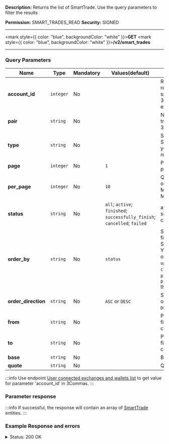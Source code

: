 **Description:** Returns the list of SmartTrade. Use the query parameters to filter the results

**Permission:** SMART_TRADES_READ
**Security:** SIGNED

------------

<mark style={{ color: "blue", backgroundColor: "white" }}>**GET**</mark>
<mark style={{ color: "blue", backgroundColor: "white" }}>**/v2/smart_trades**</mark>

-------------

### Query Parameters

| Name | Type | Mandatory | Values(default) | Description|
|------|------|-----------|-----------------|------------|
|**account_id** | `integer` | No |  | Returns entities related to the specified 3Commas exchange account |
|**pair** | `string` | No |  | Name of the trading pair in 3Commas format |
|**type** | `string` | No |  | Set a type of SmartTrade what you want to get in response |
|**page** | `integer` | No | `1` | Page number for pagination|
|**per_page** | `integer` | No | `10` | Quantity of records on one page. Minimum: `1`, Maximum: `100`. |
|**status** | `string` | No | `all`; `active`; `finished`; `successfully_finish`; `cancelled`; `failed` | all; active; finished; successfully_finish; cancelled; failed |
|**order_by** | `string` | No | `status` | Set one of the fields to order the SmartTrade list. You can choose one of `created_at`, `updated_at`, `closed_at`, `status`, `profit`, `profit_percentage` the fields |
| **order_direction** | `string` | No | `ASC` or `DESC` | Set the direction of order. Default: `DESC`) |
| **from** | `string` | No |  | Parameter for filtering by creation date |
| **to** | `string` | No |  | Parameter for filtering by creation date |
| **base** | `string` | No |  | Base currency |
| **quote** | `string` | No |  | Quote currency |

:::info
Use endpoint [User connected exchanges and wallets list](Account/User%20connected%20exchanges%20and%20wallets%20list.md) to get value for parameter 'account_id' in 3Commas.
:::

### Parameter response

:::info
If successful, the response will contain an array of [SmartTrade](./README.md) entities.
:::

### Example Response and errors

<details>
<summary>Status: 200 OK</summary>

```json
[
    {
        "id": 28934742,
        "version": 2,
        "account": {
            "id": 32435557,
            "type": "kucoin",
            "name": "My Kucoin",
            "market": "Kucoin Spot",
            "link": "/accounts/32435557"
        },
        "pair": "USDT_DOGE",
        "instant": false,
        "status": {
            "type": "failed",
            "basic_type": "failed",
            "title": "Failed",
            "error": "You need to pass KYC on the exchange to trade on this pair"
        },
        "leverage": {
            "enabled": false
        },
        "position": {
            "type": "buy",
            "editable": false,
            "units": {
                "value": "10.0",
                "editable": false
            },
            "price": {
                "value": "0.1038",
                "value_without_commission": "0.1038",
                "editable": true
            },
            "total": {
                "value": "1.7542"
            },
            "order_type": "market",
            "status": {
                "type": "failed",
                "basic_type": "failed",
                "title": "Failed",
                "error": "You need to pass KYC on the exchange to trade on this pair"
            }
        },
        "take_profit": {
            "enabled": true,
            "price_type": "value",
            "steps": []
        },
        "stop_loss": {
            "enabled": false
        },
        "reduce_funds": {
            "steps": []
        },
        "market_close": {},
        "note": "",
        "note_raw": null,
        "skip_enter_step": false,
        "data": {
            "editable": false,
            "current_price": {
                "bid": "0.10379",
                "ask": "0.1038",
                "last": "0.10379",
                "quote_volume": "4062766.6804568596516",
                "day_change_percent": "1.2"
            },
            "target_price_type": "price",
            "orderbook_price_currency": "USDT",
            "base_order_finished": true,
            "missing_funds_to_close": "0.0",
            "liquidation_price": null,
            "average_enter_price": null,
            "average_close_price": null,
            "average_enter_price_without_commission": null,
            "average_close_price_without_commission": null,
            "panic_sell_available": false,
            "add_funds_available": false,
            "reduce_funds_available": false,
            "force_start_available": false,
            "force_process_available": false,
            "cancel_available": false,
            "finished": false,
            "base_position_step_finished": true,
            "entered_amount": "0.0",
            "entered_total": "0.0",
            "closed_amount": "0.0",
            "closed_total": "0.0",
            "commission": "0.001",
            "created_at": "2024-04-05T02:53:32.225Z",
            "updated_at": "2024-04-05T02:54:39.074Z",
            "closed_at": "2024-04-05T02:54:39.045Z",
            "type": "smart_trade"
        },
        "profit": {
            "volume": null,
            "usd": null,
            "percent": "0.0",
            "roe": null
        },
        "margin": {
            "amount": null,
            "total": null
        },
        "is_position_not_filled": true
    }
]
```

</details>
